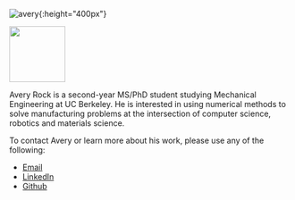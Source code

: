 
![avery](images/avery.png){:height="400px"}

<img src="images/avery.png" width="100" height="100">

Avery Rock is a second-year MS/PhD student studying Mechanical Engineering at UC Berkeley. He is interested in using numerical methods to solve manufacturing problems at the intersection of computer science, robotics and materials science. 

To contact Avery or learn more about his work, please use any of the following: 

- [Email](mailto:avery_rock@berkeley.edu)
- [LinkedIn](https://www.linkedin.com/in/avery-rock-a47083b2/)
- [Github](https://github.com/avery-rock.github.io)
